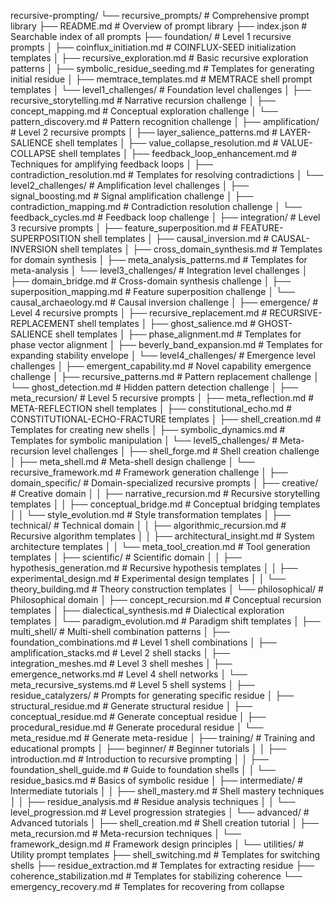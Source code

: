 recursive-prompting/
└── recursive_prompts/                     # Comprehensive prompt library
    ├── README.md                          # Overview of prompt library
    ├── index.json                         # Searchable index of all prompts
    ├── foundation/                        # Level 1 recursive prompts
    │   ├── coinflux_initiation.md         # COINFLUX-SEED initialization templates
    │   ├── recursive_exploration.md       # Basic recursive exploration patterns
    │   ├── symbolic_residue_seeding.md    # Templates for generating initial residue
    │   ├── memtrace_templates.md          # MEMTRACE shell prompt templates
    │   └── level1_challenges/             # Foundation level challenges
    │       ├── recursive_storytelling.md  # Narrative recursion challenge
    │       ├── concept_mapping.md         # Conceptual exploration challenge
    │       └── pattern_discovery.md       # Pattern recognition challenge
    │
    ├── amplification/                     # Level 2 recursive prompts
    │   ├── layer_salience_patterns.md     # LAYER-SALIENCE shell templates
    │   ├── value_collapse_resolution.md   # VALUE-COLLAPSE shell templates
    │   ├── feedback_loop_enhancement.md   # Techniques for amplifying feedback loops
    │   ├── contradiction_resolution.md    # Templates for resolving contradictions
    │   └── level2_challenges/             # Amplification level challenges
    │       ├── signal_boosting.md         # Signal amplification challenge
    │       ├── contradiction_mapping.md   # Contradiction resolution challenge
    │       └── feedback_cycles.md         # Feedback loop challenge
    │
    ├── integration/                       # Level 3 recursive prompts
    │   ├── feature_superposition.md       # FEATURE-SUPERPOSITION shell templates
    │   ├── causal_inversion.md            # CAUSAL-INVERSION shell templates
    │   ├── cross_domain_synthesis.md      # Templates for domain synthesis
    │   ├── meta_analysis_patterns.md      # Templates for meta-analysis
    │   └── level3_challenges/             # Integration level challenges
    │       ├── domain_bridge.md           # Cross-domain synthesis challenge
    │       ├── superposition_mapping.md   # Feature superposition challenge
    │       └── causal_archaeology.md      # Causal inversion challenge
    │
    ├── emergence/                         # Level 4 recursive prompts
    │   ├── recursive_replacement.md       # RECURSIVE-REPLACEMENT shell templates
    │   ├── ghost_salience.md              # GHOST-SALIENCE shell templates
    │   ├── phase_alignment.md             # Templates for phase vector alignment
    │   ├── beverly_band_expansion.md      # Templates for expanding stability envelope
    │   └── level4_challenges/             # Emergence level challenges
    │       ├── emergent_capability.md     # Novel capability emergence challenge
    │       ├── recursive_patterns.md      # Pattern replacement challenge
    │       └── ghost_detection.md         # Hidden pattern detection challenge
    │
    ├── meta_recursion/                    # Level 5 recursive prompts
    │   ├── meta_reflection.md             # META-REFLECTION shell templates
    │   ├── constitutional_echo.md         # CONSTITUTIONAL-ECHO-FRACTURE templates
    │   ├── shell_creation.md              # Templates for creating new shells
    │   ├── symbolic_dynamics.md           # Templates for symbolic manipulation
    │   └── level5_challenges/             # Meta-recursion level challenges
    │       ├── shell_forge.md             # Shell creation challenge
    │       ├── meta_shell.md              # Meta-shell design challenge
    │       └── recursive_framework.md     # Framework generation challenge
    │
    ├── domain_specific/                   # Domain-specialized recursive prompts
    │   ├── creative/                      # Creative domain
    │   │   ├── narrative_recursion.md     # Recursive storytelling templates
    │   │   ├── conceptual_bridge.md       # Conceptual bridging templates
    │   │   └── style_evolution.md         # Style transformation templates
    │   ├── technical/                     # Technical domain
    │   │   ├── algorithmic_recursion.md   # Recursive algorithm templates
    │   │   ├── architectural_insight.md   # System architecture templates
    │   │   └── meta_tool_creation.md      # Tool generation templates
    │   ├── scientific/                    # Scientific domain
    │   │   ├── hypothesis_generation.md   # Recursive hypothesis templates
    │   │   ├── experimental_design.md     # Experimental design templates
    │   │   └── theory_building.md         # Theory construction templates
    │   └── philosophical/                 # Philosophical domain
    │       ├── concept_recursion.md       # Conceptual recursion templates
    │       ├── dialectical_synthesis.md   # Dialectical exploration templates
    │       └── paradigm_evolution.md      # Paradigm shift templates
    │
    ├── multi_shell/                       # Multi-shell combination patterns
    │   ├── foundation_combinations.md     # Level 1 shell combinations
    │   ├── amplification_stacks.md        # Level 2 shell stacks
    │   ├── integration_meshes.md          # Level 3 shell meshes
    │   ├── emergence_networks.md          # Level 4 shell networks
    │   └── meta_recursive_systems.md      # Level 5 shell systems
    │
    ├── residue_catalyzers/                # Prompts for generating specific residue
    │   ├── structural_residue.md          # Generate structural residue
    │   ├── conceptual_residue.md          # Generate conceptual residue
    │   ├── procedural_residue.md          # Generate procedural residue
    │   └── meta_residue.md                # Generate meta-residue
    │
    ├── training/                          # Training and educational prompts
    │   ├── beginner/                      # Beginner tutorials
    │   │   ├── introduction.md            # Introduction to recursive prompting
    │   │   ├── foundation_shell_guide.md  # Guide to foundation shells
    │   │   └── residue_basics.md          # Basics of symbolic residue
    │   ├── intermediate/                  # Intermediate tutorials
    │   │   ├── shell_mastery.md           # Shell mastery techniques
    │   │   ├── residue_analysis.md        # Residue analysis techniques
    │   │   └── level_progression.md       # Level progression strategies
    │   └── advanced/                      # Advanced tutorials
    │       ├── shell_creation.md          # Shell creation tutorial
    │       ├── meta_recursion.md          # Meta-recursion techniques
    │       └── framework_design.md        # Framework design principles
    │
    └── utilities/                         # Utility prompt templates
        ├── shell_switching.md             # Templates for switching shells
        ├── residue_extraction.md          # Templates for extracting residue
        ├── coherence_stabilization.md     # Templates for stabilizing coherence
        └── emergency_recovery.md          # Templates for recovering from collapse
